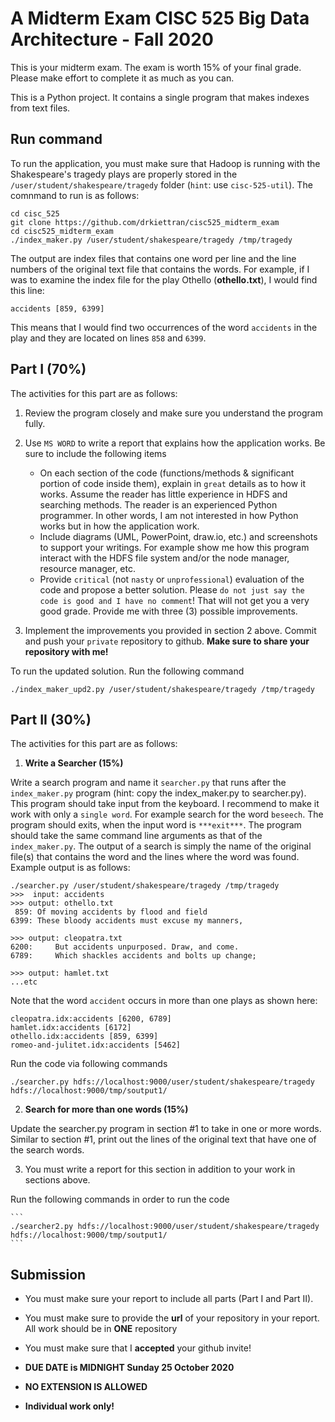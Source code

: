 # A Midterm Exam CISC 525 Big Data Architecture - Fall 2020
This is your midterm exam. The exam is worth 15% of your final grade.
Please make effort to complete it as much as you can.

This is a Python project. It contains a single program that makes indexes from text files.

## Run command
To run the application, you must make sure that Hadoop is running with 
the Shakespeare's tragedy plays are properly stored in the `/user/student/shakespeare/tragedy` 
folder (`hint`: use `cisc-525-util`). The comnmand to run is as follows:

```shell script
cd cisc_525
git clone https://github.com/drkiettran/cisc525_midterm_exam
cd cisc525_midterm_exam
./index_maker.py /user/student/shakespeare/tragedy /tmp/tragedy
```
The output are index files that contains one word per line and the line numbers of the original text file that
contains the words. For example, if I was to examine the index file for the play Othello (**othello.txt**), 
I would find this line:
```
accidents [859, 6399]
```
This means that I would find two occurrences of the word `accidents` in the play and they are located on lines
`858` and `6399`.

## Part I (70%)
The activities for this part are as follows:

1. Review the program closely and make sure you understand the program fully.
2. Use `MS WORD` to write a report that explains how the application works. Be sure to include the following
items

    - On each section of the code (functions/methods & significant portion of code inside them), 
    explain in `great` details as to how it works. Assume the reader has little experience in HDFS and
    searching methods. The reader is an experienced Python programmer. In other words, I am not 
    interested in how Python works but in how the application work.
    - Include diagrams (UML, PowerPoint, draw.io, etc.) and screenshots to support your writings. For example
    show me how this program interact with the HDFS file system and/or the node manager, resource manager, etc.
    - Provide `critical` (not `nasty` or `unprofessional`) evaluation of the code and propose a better
    solution. Please `do not just say the code is good and I have no comment`! That will not get you
    a very good grade. Provide me with three (3) possible improvements. 

3. Implement the improvements you provided in section 2 above. Commit and push your `private` repository to
github. **Make sure to share your repository with me!**

To run the updated solution. Run the following command
```
./index_maker_upd2.py /user/student/shakespeare/tragedy /tmp/tragedy

```

## Part II (30%)
The activities for this part are as follows:

1. **Write a Searcher (15%)**

Write a search program and name it `searcher.py` that runs after the `index_maker.py` program (hint: copy 
the index_maker.py to searcher.py). This program should take input from the keyboard. I recommend to make it 
work with only a `single word`. For example search for the word `beseech`. The program should exits, when the
input word is `***exit***`. The program should take the same command line arguments as that of the `index_maker.py`.
The output of a search is simply the name of the original file(s) that contains the word and the lines where the
word was found. Example output is as follows:

```shell script
./searcher.py /user/student/shakespeare/tragedy /tmp/tragedy
>>>  input: accidents
>>> output: othello.txt
 859: Of moving accidents by flood and field
6399: These bloody accidents must excuse my manners,

>>> output: cleopatra.txt
6200:     But accidents unpurposed. Draw, and come.
6789:     Which shackles accidents and bolts up change;

>>> output: hamlet.txt
...etc
```

Note that the word `accident` occurs in more than one plays as shown here:

```text
cleopatra.idx:accidents [6200, 6789]
hamlet.idx:accidents [6172]
othello.idx:accidents [859, 6399]
romeo-and-julitet.idx:accidents [5462]
```

Run the code via following commands
```
./searcher.py hdfs://localhost:9000/user/student/shakespeare/tragedy hdfs://localhost:9000/tmp/soutput1/
```


2. **Search for more than one words (15%)**

Update the searcher.py program in section #1 to take in one or more words. Similar to section #1, 
print out the lines of the original text that have one of the search words.

3. You must write a report for this section in addition to your work in sections above.
  
Run the following commands in order to run the code

    ```
    ./searcher2.py hdfs://localhost:9000/user/student/shakespeare/tragedy hdfs://localhost:9000/tmp/soutput1/
    ```

## Submission

- You must make sure your report to include all parts (Part I and Part II).
- You must make sure to provide the **url** of your repository in your report. All work should be in **ONE** repository
- You must make sure that I **accepted** your github invite!

- **DUE DATE is MIDNIGHT Sunday 25 October 2020**
- **NO EXTENSION IS ALLOWED**
- **Individual work only!**

 
